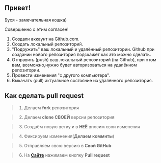 ## Привет!

Буся - замечательная кошка)

Совершенно с этим согласен!

1. Создали аккаунт на Github.com.
2. Создать локальный репозиторий.
3. "Подружить" ваш локальный и удалённый репозитории. Github при создании нового репозитория подскажет как это можно сделать.
4. Отправить (push) ваш локальный репозиторий (на Github), при этом вам, возможно,нужно будет авторизоваться на удалённом репозитории.
5. Провести изменения "с другого компьютера".
6. Выкачать (pull) актуальное состояние из удалённого репозитория.

## Как сделать pull request

>1. Делаем **fork**  репозитория 

>2. Делаем **clone СВОЕЙ** версии репозитория

>3. Создаём новую ветку и в **НЕЁ** вносим свои изменения

>4. Фиксируем изменения(**Делаем коммиты**)

> 5. Отправляем свою версию в **Свой GitHub**

> 6. На [**Сайте**](https://github.com/) нажимаем кнопку **Pull request** 
